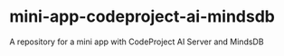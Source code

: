 # mini-app-codeproject-ai-mindsdb
A repository for a mini app with CodeProject AI Server and MindsDB
